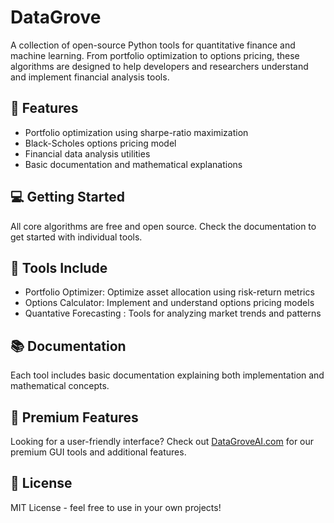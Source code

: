 # DataGrove

A collection of open-source Python tools for quantitative finance and machine learning. From portfolio optimization to options pricing, these algorithms are designed to help developers and researchers understand and implement financial analysis tools.

## 🚀 Features
- Portfolio optimization using sharpe-ratio maximization 
- Black-Scholes options pricing model
- Financial data analysis utilities
- Basic documentation and mathematical explanations

## 💻 Getting Started
All core algorithms are free and open source. Check the documentation to get started with individual tools.

## 🔧 Tools Include
- Portfolio Optimizer: Optimize asset allocation using risk-return metrics
- Options Calculator: Implement and understand options pricing models
- Quantative Forecasting : Tools for analyzing market trends and patterns

## 📚 Documentation
Each tool includes basic documentation explaining both implementation and mathematical concepts.

## 🌟 Premium Features
Looking for a user-friendly interface? Check out [DataGroveAI.com](https://datagroveAI.com) for our premium GUI tools and additional features.

## 📝 License
MIT License - feel free to use in your own projects!

